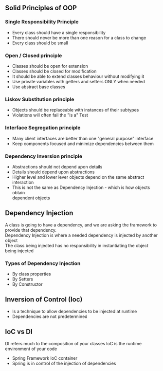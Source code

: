 ## Solid Principles of OOP

### Single Responsibility Principle
* Every class should have a single responsibility
* There should never be more than one reason for a class to change
* Every class should be small

### Open / Closed principle
* Classes should be open for extension
* Classes should be closed for modification
* It should be able to extend classes behaviour without modifying it
* Use private variables with getters and setters ONLY when needed
* Use abstract base classes

### Liskov Substitution principle
* Objects should be replaceable with instances of their subtypes
* Violations will often fail the "Is a" Test

### Interface Segregation principle
* Many client interfaces are better than one "general purpose" interface
* Keep components focused and minimize dependencies between them

### Dependency Inversion principle
* Abstractions should not depend upon details
* Details should depend upon abstractions
* Higher level and lower lever objects depend on the same abstract interaction
* This is not the same as Dependency Injection - which is how objects obtain <br> dependent objects


## Dependency Injection
A class is going to have a dependency, and we are asking the framework to provide that dependency.
<br>
Dependency Injection is where a needed dependency is injected by another object
<br>
The class being injected has no responsibility in instantiating the object being injected

### Types of Dependency Injection

* By class properties
* By Setters
* By Constructor

## Inversion of Control (Ioc)
* Is a technique to allow dependencies to be injected at runtime
* Dependencies are not predetermined


## IoC vs DI
DI refers much to the composition of your classes
IoC is the runtime environment of your code
* Spring Framework IoC container
* Spring is in control of the injection of dependencies

